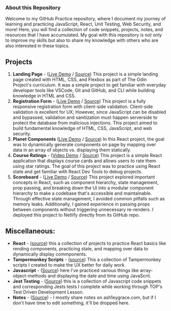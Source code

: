 ### About this Repository

Welcome to my GitHub Practice repository, where I document my journey of learning and practicing JavaScript, React, Unit Testing, Web Security, and more! Here, you will find a collection of code snippets, projects, notes, and resources that I have accumulated. My goal with this repository is not only to improve my skills but also to share my knowledge with others who are also interested in these topics.

## Projects

1. **Landing Page** - ([Live Demo](https://ash1eygrace.github.io/practice/projects/landing-page/) / [Source](https://github.com/ash1eygrace/practice/tree/main/projects/landing-page)) This project is a simple landing page created with HTML, CSS, and Flexbox as part of The Odin Project's curriculum. It was a simple project to get familiar with everyday developer tools like VSCode, Git and GitHub, and CLI while building knowledge in HTML and CSS. 
2. **Registration Form** - ([Live Demo](https://ash1eygrace.github.io/practice/projects/registration-form/) / [Source](https://github.com/ash1eygrace/practice/tree/main/projects/registration-form)) This project is a fully responsive registration form with client-side validation. Client-side validation is excellent for UX; However, since JavaScript can be disabled and bypassed, validation and sanitization must happen serverside to protect the database from malicious injections. This project aimed to build fundamental knowledge of HTML, CSS, JavaScript, and web security.
3. **Planet Components** ([Live Demo](https://ash1eygrace.github.io/practice/projects/component-rendering-exercise/) / [Source](https://github.com/ash1eygrace/practice/tree/main/projects/component-rendering-exercise)) In this React project, the goal was to dynamically generate components on page by mapping over data in an array of objects vs. displaying them statically. 
4. **Course Ratings** - ([Video Demo](https://github.com/ash1eygrace/practice/tree/main/projects/course-ratings#example-usage) / [Source](https://github.com/ash1eygrace/practice/tree/main/projects/course-ratings)) This project is a simple React application that displays course cards and allows users to rate them using star ratings. The goal of this project was to practice using React state and get familiar with React Dev Tools to debug projects.
5. **Scoreboard** - ([Live Demo](https://scoreboard.ash1eygrace.com/) / [Source](https://github.com/ash1eygrace/practice/tree/main/projects/scoreboard)) This project explored important concepts in React, such as component hierarchy, state management, prop passing, and breaking down the UI into a modular component hierarchy to make a codebase that's accessible and maintainable. Through effective state management, I avoided common pitfalls such as memory leaks. Additionally, I gained experience in passing props between components without triggering unnecessary re-renders. I deployed this project to Netlify directly from its GitHub repo.


## Miscellaneous:  

- **React** - ([source](https://github.com/ash1eygrace/practice/tree/main/react)) this a collection of projects to practice React basics like rending components, practicing state, and mapping over data to dynamically display commponents. 
- **Tampermonkey Scripts** - ([source](https://github.com/ash1eygrace/practice/tree/main/projects/tampermonkey-scripts)) This a collection of Tampermonkey scripts I created to make the UX better for daily work. 
- **Javascript** - ([Source](https://github.com/ash1eygrace/practice/tree/main/javascript)) here I've practiced various things like array-object-methods and displaying the date and time using JavaScrit. 
- **Jest Testing** - ([Source](https://github.com/ash1eygrace/practice/tree/main/jest-testing)) this is a collection of Javascript code snippets and corresponding Jests tests I complete while working through TOP's Test Driven Development Lesson. 
- **Notes** - ([Source](https://github.com/ash1eygrace/practice/tree/main/notes)) - I mostly share notes on ash1eygrace.com, but if I don't have time to edit something, it'll be dropped here. 


